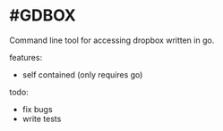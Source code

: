#GDBOX
===========

Command line tool for accessing dropbox written in go.

features:

  - self contained (only requires go)

todo:

  - fix bugs
  - write tests
